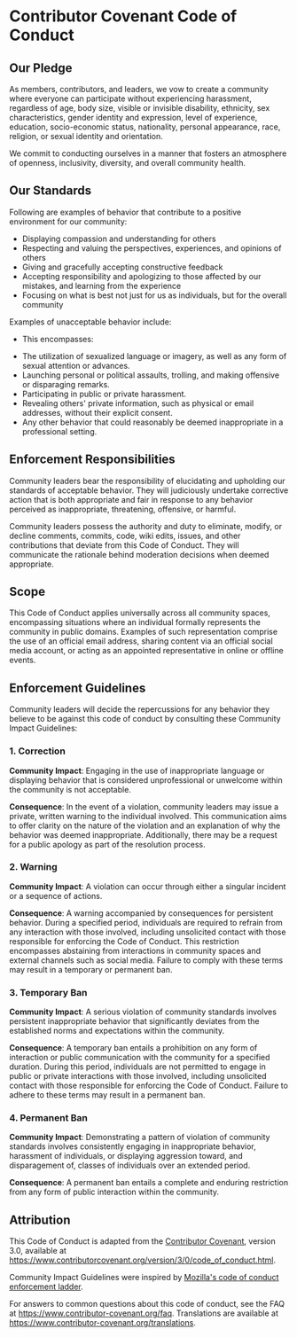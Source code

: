 # Contributor Covenant Code of Conduct

## Our Pledge

As members, contributors, and leaders, we vow to create a community where everyone can participate without experiencing harassment, regardless of age, body size, visible or invisible disability, ethnicity, sex characteristics, gender identity and expression, level of experience, education, socio-economic status, nationality, personal appearance, race, religion, or sexual identity and orientation.

We commit to conducting ourselves in a manner that fosters an atmosphere of openness, inclusivity, diversity, and overall community health.

## Our Standards

Following are examples of behavior that contribute to a positive environment for our
community:

* Displaying compassion and understanding for others
* Respecting and valuing the perspectives, experiences, and opinions of others
* Giving and gracefully accepting constructive feedback
* Accepting responsibility and apologizing to those affected by our mistakes,
  and learning from the experience
* Focusing on what is best not just for us as individuals, but for the
  overall community

Examples of unacceptable behavior include:

* This encompasses:
- The utilization of sexualized language or imagery, as well as any form of sexual attention or advances.
- Launching personal or political assaults, trolling, and making offensive or disparaging remarks.
- Participating in public or private harassment.
- Revealing others' private information, such as physical or email addresses, without their explicit consent.
- Any other behavior that could reasonably be deemed inappropriate in a professional setting.

## Enforcement Responsibilities

Community leaders bear the responsibility of elucidating and upholding our standards of acceptable behavior. They will judiciously undertake corrective action that is both appropriate and fair in response to any behavior perceived as inappropriate, threatening, offensive, or harmful.

Community leaders possess the authority and duty to eliminate, modify, or decline comments, commits, code, wiki edits, issues, and other contributions that deviate from this Code of Conduct. They will communicate the rationale behind moderation decisions when deemed appropriate.

## Scope

This Code of Conduct applies universally across all community spaces, encompassing situations where an individual formally represents the community in public domains. Examples of such representation comprise the use of an official email address, sharing content via an official social media account, or acting as an appointed representative in online or offline events.

## Enforcement Guidelines

Community leaders will decide the repercussions for any behavior they believe to be against 
this code of conduct by consulting these Community Impact Guidelines:

### 1. Correction

**Community Impact**: Engaging in the use of inappropriate language or displaying behavior that is considered unprofessional or unwelcome within the community is not acceptable.

**Consequence**: In the event of a violation, community leaders may issue a private, written warning to the individual involved. This communication aims to offer clarity on the nature of the violation and an explanation of why the behavior was deemed inappropriate. Additionally, there may be a request for a public apology as part of the resolution process.

### 2. Warning

**Community Impact**: A violation can occur through either a singular incident or a sequence of actions.

**Consequence**: A warning accompanied by consequences for persistent behavior. During a specified period, individuals are required to refrain from any interaction with those involved, including unsolicited contact with those responsible for enforcing the Code of Conduct. This restriction encompasses abstaining from interactions in community spaces and external channels such as social media. Failure to comply with these terms may result in a temporary or permanent ban.

### 3. Temporary Ban

**Community Impact**: A serious violation of community standards involves persistent inappropriate behavior that significantly deviates from the established norms and expectations within the community.

**Consequence**: A temporary ban entails a prohibition on any form of interaction or public communication with the community for a specified duration. During this period, individuals are not permitted to engage in public or private interactions with those involved, including unsolicited contact with those responsible for enforcing the Code of Conduct. Failure to adhere to these terms may result in a permanent ban.

### 4. Permanent Ban

**Community Impact**: Demonstrating a pattern of violation of community standards involves consistently engaging in inappropriate behavior, harassment of individuals, or displaying aggression toward, and disparagement of, classes of individuals over an extended period.

**Consequence**: A permanent ban entails a complete and enduring restriction from any form of public interaction within the community.

## Attribution

This Code of Conduct is adapted from the [Contributor Covenant][homepage], version 3.0, available at https://www.contributorcovenant.org/version/3/0/code_of_conduct.html.

Community Impact Guidelines were inspired by [Mozilla's code of conduct enforcement ladder](https://github.com/mozilla/diversity).

[homepage]: https://www.contributor-covenant.org

For answers to common questions about this code of conduct, see the FAQ at
https://www.contributor-covenant.org/faq. Translations are available at
https://www.contributor-covenant.org/translations.
